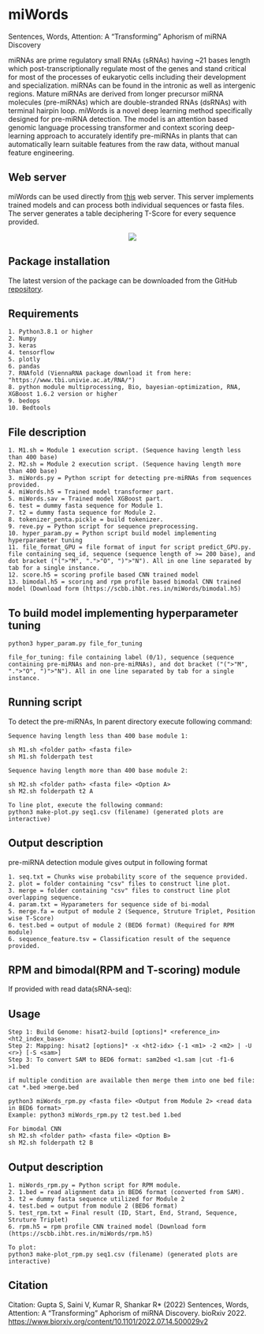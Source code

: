 # miWords

Sentences, Words, Attention: A “Transforming” Aphorism of miRNA Discovery

miRNAs are prime regulatory small RNAs (sRNAs) having ~21 bases length which post-transcriptionally regulate most of the genes and stand critical for most of the processes of eukaryotic cells including their development and specialization. miRNAs can be found in the intronic as well as intergenic regions. Mature miRNAs are derived from longer precursor miRNA molecules (pre-miRNAs) which are double-stranded RNAs (dsRNAs) with terminal hairpin loop.
miWords is a novel deep learning method specifically designed for pre-miRNA detection. The model is an attention based genomic language processing transformer and context scoring deep-learning approach to accurately identify pre-miRNAs in plants that can automatically learn suitable features from the raw data, without manual feature engineering.


## Web server

miWords can be used directly from [this](https://scbb.ihbt.res.in/miWords) web server. This server implements trained models and can process both individual sequences or fasta files. The server generates a table deciphering T-Score for every sequence provided.

<p align="center">
  <img src="https://scbb.ihbt.res.in/hichicob.png" />
</p>


## Package installation

The latest version of the package can be downloaded from the GitHub [repository](https://github.com/SCBB-LAB/miWords).

## Requirements

```
1. Python3.8.1 or higher
2. Numpy
3. keras
4. tensorflow
5. plotly
6. pandas
7. RNAfold (ViennaRNA package download it from here: "https://www.tbi.univie.ac.at/RNA/")
8. python module multiprocessing, Bio, bayesian-optimization, RNA, XGBoost 1.6.2 version or higher
9. bedops
10. Bedtools
```

## File description

```
1. M1.sh = Module 1 execution script. (Sequence having length less than 400 base)
2. M2.sh = Module 2 execution script. (Sequence having length more than 400 base)
3. miWords.py = Python script for detecting pre-miRNAs from sequences provided.
4. miWords.h5 = Trained model transformer part.
5. miWords.sav = Trained model XGBoost part.
6. test = dummy fasta sequence for Module 1.
7. t2 = dummy fasta sequence for Module 2.
8. tokenizer_penta.pickle = build tokenizer.
9. reve.py = Python script for sequence preprocessing.
10. hyper_param.py = Python script build model implementing hyperparameter tuning
11. file_format_GPU = file format of input for script predict_GPU.py. file containing seq_id, sequence (sequence length of >= 200 base), and dot bracket ("(">"M", ".">"O", ")">"N"). All in one line separated by tab for a single instance.
12. score.h5 = scoring profile based CNN trained model
13. bimodal.h5 = scoring and rpm profile based bimodal CNN trained model (Download form (https://scbb.ihbt.res.in/miWords/bimodal.h5)
```

## To build model implementing hyperparameter tuning

```
python3 hyper_param.py file_for_tuning

file_for_tuning: file containing label (0/1), sequence (sequence containing pre-miRNAs and non-pre-miRNAs), and dot bracket ("(">"M", ".">"O", ")">"N"). All in one line separated by tab for a single instance. 
```

## Running script

To detect the pre-miRNAs, In parent directory execute following command:
```
Sequence having length less than 400 base module 1:

sh M1.sh <folder path> <fasta file>
sh M1.sh folderpath test

Sequence having length more than 400 base module 2:

sh M2.sh <folder path> <fasta file> <Option A>
sh M2.sh folderpath t2 A

To line plot, execute the following command:
python3 make-plot.py seq1.csv (filename) (generated plots are interactive)
```

## Output description

pre-miRNA detection module gives output in following format 
```
1. seq.txt = Chunks wise probability score of the sequence provided.
2. plot = folder containing "csv" files to construct line plot.
3. merge = folder containing "csv" files to construct line plot overlapping sequence.
4. param.txt = Hyparameters for sequence side of bi-modal
5. merge.fa = output of module 2 (Sequence, Struture Triplet, Position wise T-Score)
6. test.bed = output of module 2 (BED6 format) (Required for RPM module)
6. sequence_feature.tsv = Classification result of the sequence provided.
```

## RPM and bimodal(RPM and T-scoring) module

If provided with read data(sRNA-seq):

## Usage

```
Step 1: Build Genome: hisat2-build [options]* <reference_in> <ht2_index_base>
Step 2: Mapping: hisat2 [options]* -x <ht2-idx> {-1 <m1> -2 <m2> | -U <r>} [-S <sam>]
Step 3: To convert SAM to BED6 format: sam2bed <1.sam |cut -f1-6 >1.bed 

if multiple condition are available then merge them into one bed file: cat *.bed >merge.bed

python3 miWords_rpm.py <fasta file> <Output from Module 2> <read data in BED6 format>
Example: python3 miWords_rpm.py t2 test.bed 1.bed

For bimodal CNN
sh M2.sh <folder path> <fasta file> <Option B>
sh M2.sh folderpath t2 B
```

## Output description

```
1. miWords_rpm.py = Python script for RPM module.
2. 1.bed = read alignment data in BED6 format (converted from SAM).
3. t2 = dummy fasta sequence utilized for Module 2
4. test.bed = output from module 2 (BED6 format)
5. test_rpm.txt = Final result (ID, Start, End, Strand, Sequence, Struture Triplet)
6. rpm.h5 = rpm profile CNN trained model (Download form (https://scbb.ihbt.res.in/miWords/rpm.h5)

To plot:
python3 make-plot_rpm.py seq1.csv (filename) (generated plots are interactive)
```

## Citation

Citation: Gupta S, Saini V, Kumar R, Shankar R* (2022) Sentences, Words, Attention: A “Transforming” Aphorism of miRNA Discovery. bioRxiv 2022. https://www.biorxiv.org/content/10.1101/2022.07.14.500029v2
